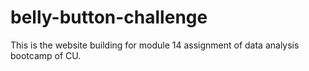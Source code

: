 # belly-button-challenge
This is the website building for module 14 assignment of data analysis bootcamp of CU.
